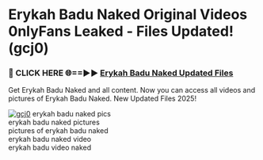 # Erykah Badu Naked Original Videos 0nlyFans Leaked - Files Updated! (gcj0)

<h3>🔴 CLICK HERE 🌐==►► <a href="https://tinyurl.com/up5wt9bj" rel="nofollow">Erykah Badu Naked Updated Files</a></h3>

Get Erykah Badu Naked and all content. Now you can access all videos and pictures of Erykah Badu Naked. New Updated Files 2025!

[![gcj0](https://i.imgur.com/ABiUzMV.gif)](https://tinyurl.com/up5wt9bj)
erykah badu naked pics<br>
erykah badu naked pictures<br>
pictures of erykah badu naked<br>
erykah badu naked video<br>
erykah badu video naked
